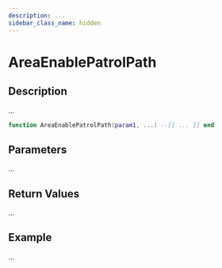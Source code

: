 ```yaml
---
description: ...
sidebar_class_name: hidden
---
```


# AreaEnablePatrolPath

## Description

...

```lua
function AreaEnablePatrolPath(param1, ...) --[[ ... ]] end
```

## Parameters

...

## Return Values

...

## Example

...

